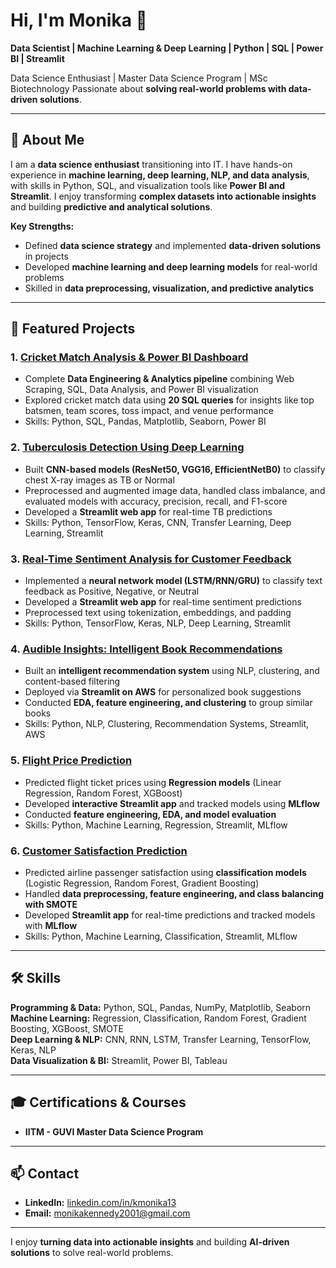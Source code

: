 # Hi, I'm Monika 👋

**Data Scientist | Machine Learning & Deep Learning | Python | SQL | Power BI | Streamlit**  

Data Science Enthusiast |  Master Data Science Program | MSc Biotechnology 
Passionate about **solving real-world problems with data-driven solutions**.

---

## 🔭 About Me

I am a **data science enthusiast** transitioning into IT. I have hands-on experience in **machine learning, deep learning, NLP, and data analysis**, with skills in Python, SQL, and visualization tools like **Power BI and Streamlit**. I enjoy transforming **complex datasets into actionable insights** and building **predictive and analytical solutions**.

**Key Strengths:**
- Defined **data science strategy** and implemented **data-driven solutions** in projects  
- Developed **machine learning and deep learning models** for real-world problems  
- Skilled in **data preprocessing, visualization, and predictive analytics**  

---

## 🔭 Featured Projects

### 1. [Cricket Match Analysis & Power BI Dashboard](https://github.com/monikakennedy2001-source/Cricket_match_analysis.git)
- Complete **Data Engineering & Analytics pipeline** combining Web Scraping, SQL, Data Analysis, and Power BI visualization  
- Explored cricket match data using **20 SQL queries** for insights like top batsmen, team scores, toss impact, and venue performance  
- Skills: Python, SQL, Pandas, Matplotlib, Seaborn, Power BI  

### 2. [Tuberculosis Detection Using Deep Learning](https://github.com/monikakennedy2001-source/Tuberculosis-Detection-Using-Deep-Learning.git)
- Built **CNN-based models (ResNet50, VGG16, EfficientNetB0)** to classify chest X-ray images as TB or Normal  
- Preprocessed and augmented image data, handled class imbalance, and evaluated models with accuracy, precision, recall, and F1-score  
- Developed a **Streamlit web app** for real-time TB predictions  
- Skills: Python, TensorFlow, Keras, CNN, Transfer Learning, Deep Learning, Streamlit  

### 3. [Real-Time Sentiment Analysis for Customer Feedback](https://github.com/monikakennedy2001-source/Sentiment-Analysis.git)
- Implemented a **neural network model (LSTM/RNN/GRU)** to classify text feedback as Positive, Negative, or Neutral  
- Developed a **Streamlit web app** for real-time sentiment predictions  
- Preprocessed text using tokenization, embeddings, and padding  
- Skills: Python, TensorFlow, Keras, NLP, Deep Learning, Streamlit  

### 4. [Audible Insights: Intelligent Book Recommendations](https://github.com/monikakennedy2001-source/Audible-insights-book-recommendation.git)
- Built an **intelligent recommendation system** using NLP, clustering, and content-based filtering  
- Deployed via **Streamlit on AWS** for personalized book suggestions  
- Conducted **EDA, feature engineering, and clustering** to group similar books  
- Skills: Python, NLP, Clustering, Recommendation Systems, Streamlit, AWS  

### 5. [Flight Price Prediction](https://github.com/monikakennedy2001-source/Flight-price-prediction.git)
- Predicted flight ticket prices using **Regression models** (Linear Regression, Random Forest, XGBoost)  
- Developed **interactive Streamlit app** and tracked models using **MLflow**  
- Conducted **feature engineering, EDA, and model evaluation**  
- Skills: Python, Machine Learning, Regression, Streamlit, MLflow  

### 6. [Customer Satisfaction Prediction](https://github.com/monikakennedy2001-source/Customer-satisfaction-prediction.git)
- Predicted airline passenger satisfaction using **classification models** (Logistic Regression, Random Forest, Gradient Boosting)  
- Handled **data preprocessing, feature engineering, and class balancing with SMOTE**  
- Developed **Streamlit app** for real-time predictions and tracked models with **MLflow**  
- Skills: Python, Machine Learning, Classification, Streamlit, MLflow  

---

## 🛠 Skills

**Programming & Data:** Python, SQL, Pandas, NumPy, Matplotlib, Seaborn  
**Machine Learning:** Regression, Classification, Random Forest, Gradient Boosting, XGBoost, SMOTE  
**Deep Learning & NLP:** CNN, RNN, LSTM, Transfer Learning, TensorFlow, Keras, NLP  
**Data Visualization & BI:** Streamlit, Power BI, Tableau  

---

## 🎓 Certifications & Courses

- **IITM - GUVI Master Data Science Program**  

---

## 📫 Contact

- **LinkedIn:** [linkedin.com/in/kmonika13](https://www.linkedin.com/in/kmonika13/)  
- **Email:** monikakennedy2001@gmail.com  

---



I enjoy **turning data into actionable insights** and building **AI-driven solutions** to solve real-world problems.

